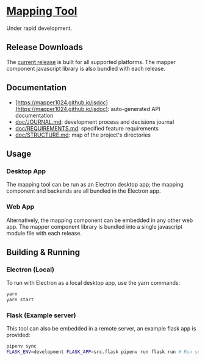 # [Mapping Tool](https://mapper1024.github.io)
Under rapid development.

## Release Downloads
The [current release](https://github.com/mapper1024/mapper1024/releases/latest) is built for all supported platforms. The mapper component javascript library is also bundled with each release.

## Documentation
* [https://mapper1024.github.io/jsdoc](https://mapper1024.github.io/jsdoc): auto-generated API documentation
* [doc/JOURNAL.md](doc/JOURNAL.md): development process and decisions journal
* [doc/REQUIREMENTS.md](doc/REQUIREMENTS.md): specified feature requirements
* [doc/STRUCTURE.md](doc/STRUCTURE.md): map of the project's directories

## Usage
### Desktop App
The mapping tool can be run as an Electron desktop app; the mapping component and backends are all bundled in the Electron app.

### Web App
Alternatively, the mapping component can be embedded in any other web app. The mapper component library is bundled into a single javascript module file with each release.

## Building & Running
### Electron (Local)
To run with Electron as a local desktop app, use the yarn commands:
```sh
yarn
yarn start
```

### Flask (Example server)
This tool can also be embedded in a remote server, an example flask app is provided:
```sh
pipenv sync
FLASK_ENV=development FLASK_APP=src.flask pipenv run flask run # Run server on 127.0.0.1:5000
```
